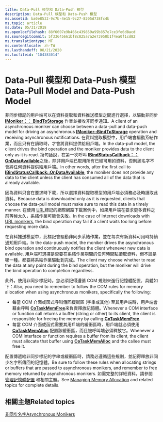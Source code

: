 ```yaml
---
title: Data-Pull 模型和 Data-Push 模型
description: Data-Pull 模型和 Data-Push 模型
ms.assetid: ba0e8532-9c7b-4e15-9c27-8205d738fc4b
ms.topic: article
ms.date: 05/31/2018
ms.openlocfilehash: 88f6607e9b466c439859a99b857e7ce3fe6d8acd
ms.sourcegitcommit: 5f33645661bf8c825a7a2e73950b1f4ea0f1cd82
ms.translationtype: MT
ms.contentlocale: zh-TW
ms.lasthandoff: 08/21/2020
ms.locfileid: "104383014"
---
```

# <a name="data-pull-model-and-data-push-model"></a><span data-ttu-id="a719f-103">Data-Pull 模型和 Data-Push 模型</span><span class="sxs-lookup"><span data-stu-id="a719f-103">Data-Pull Model and Data-Push Model</span></span>

<span data-ttu-id="a719f-104">非同步標記的用戶端可以在資料提取和資料推送模型之間進行選擇，以驅動非同步 [**IMoniker：： BindToStorage**](/windows/desktop/api/ObjIdl/nf-objidl-imoniker-bindtostorage) 作業並接收非同步通知。</span><span class="sxs-lookup"><span data-stu-id="a719f-104">A client of an asynchronous moniker can choose between a data-pull and data-push model for driving an asynchronous [**IMoniker::BindToStorage**](/windows/desktop/api/ObjIdl/nf-objidl-imoniker-bindtostorage) operation and receiving asynchronous notifications.</span></span> <span data-ttu-id="a719f-105">在資料提取模型中，用戶端會驅動系結作業，而且只有在讀取時，才會將資料提供給用戶端。</span><span class="sxs-lookup"><span data-stu-id="a719f-105">In the data-pull model, the client drives the bind operation and the moniker provides data to the client only as it is read.</span></span> <span data-ttu-id="a719f-106">換句話說，在第一次呼叫 [**IBindStatusCallback：： OnDataAvailable**](/previous-versions/windows/internet-explorer/ie-developer/platform-apis/ms775061(v=vs.85))之後，除非用戶端已取用所有已經可用的資料，否則該名字不會將任何資料提供給用戶端。</span><span class="sxs-lookup"><span data-stu-id="a719f-106">In other words, after the first call to [**IBindStatusCallback::OnDataAvailable**](/previous-versions/windows/internet-explorer/ie-developer/platform-apis/ms775061(v=vs.85)), the moniker does not provide any data to the client unless the client has consumed all of the data that is already available.</span></span>

<span data-ttu-id="a719f-107">因為資料只會在要求時下載，所以選擇資料提取模型的用戶端必須務必及時讀取此資料。</span><span class="sxs-lookup"><span data-stu-id="a719f-107">Because data is downloaded only as it is requested, clients that choose the data-pull model must make sure to read this data in a timely manner.</span></span> <span data-ttu-id="a719f-108">在使用 [URL](url-monikers.md)標記的網際網路下載案例中，如果用戶端在要求更多資料之前等候太久，系結作業可能會失敗。</span><span class="sxs-lookup"><span data-stu-id="a719f-108">In the case of Internet downloads with [URL monikers](url-monikers.md), the bind operation may fail if a client waits too long before requesting more data.</span></span>

<span data-ttu-id="a719f-109">在資料推送模型中，此標記會驅動非同步系結作業，並在每次有新資料可用時持續通知用戶端。</span><span class="sxs-lookup"><span data-stu-id="a719f-109">In the data-push model, the moniker drives the asynchronous bind operation and continuously notifies the client whenever new data is available.</span></span> <span data-ttu-id="a719f-110">用戶端可選擇是否要在系結作業期間的任何時間點讀取資料，但不論是哪一種，都要將系結作業驅動到完成。</span><span class="sxs-lookup"><span data-stu-id="a719f-110">The client may choose whether to read the data at any point during the bind operation, but the moniker will drive the bind operation to completion regardless.</span></span>

<span data-ttu-id="a719f-111">此外，使用非同步標記時，您必須記得遵循 COM 規則來進行記憶體配置，具體如下：</span><span class="sxs-lookup"><span data-stu-id="a719f-111">Also, you need to remember to follow the COM rules for memory allocation when using asynchronous monikers, specifically the following:</span></span>

-   <span data-ttu-id="a719f-112">每當 COM 介面或函式呼叫傳回緩衝區 (字串或其他) 至其用戶端時，用戶端會藉由呼叫 [**CoTaskMemFree**](/windows/desktop/api/combaseapi/nf-combaseapi-cotaskmemfree)來負責釋放記憶體。</span><span class="sxs-lookup"><span data-stu-id="a719f-112">Whenever a COM interface or function call returns a buffer (string or other) to its client, the client is responsible for freeing the memory by calling [**CoTaskMemFree**](/windows/desktop/api/combaseapi/nf-combaseapi-cotaskmemfree).</span></span>
-   <span data-ttu-id="a719f-113">每當 COM 介面或函式需要其用戶端的緩衝區時，用戶端就必須使用 [**CoTaskMemAlloc**](/windows/desktop/api/combaseapi/nf-combaseapi-cotaskmemalloc) 配置該緩衝區，而且被呼叫端必須釋放它。</span><span class="sxs-lookup"><span data-stu-id="a719f-113">Whenever a COM interface or function requires a buffer from its client, the client must allocate that buffer using [**CoTaskMemAlloc**](/windows/desktop/api/combaseapi/nf-combaseapi-cotaskmemalloc) and the callee must free it.</span></span>

<span data-ttu-id="a719f-114">配置傳遞給非同步標記的字串或緩衝區時，請務必遵循這些規則，並記得釋放非同步名字所傳回的記憶體。</span><span class="sxs-lookup"><span data-stu-id="a719f-114">Be sure to follow these rules when allocating strings or buffers that are passed to asynchronous monikers, and remember to free memory returned by asynchronous monikers.</span></span> <span data-ttu-id="a719f-115">如需完整的詳細資料，請參閱 [管理記憶體配置](the-com-library.md) 和相關主題。</span><span class="sxs-lookup"><span data-stu-id="a719f-115">See [Managing Memory Allocation](the-com-library.md) and related topics for complete details.</span></span>

## <a name="related-topics"></a><span data-ttu-id="a719f-116">相關主題</span><span class="sxs-lookup"><span data-stu-id="a719f-116">Related topics</span></span>

<dl> <dt>

[<span data-ttu-id="a719f-117">非同步名字</span><span class="sxs-lookup"><span data-stu-id="a719f-117">Asynchronous Monikers</span></span>](asynchronous-monikers.md)
</dt> </dl>

 

 